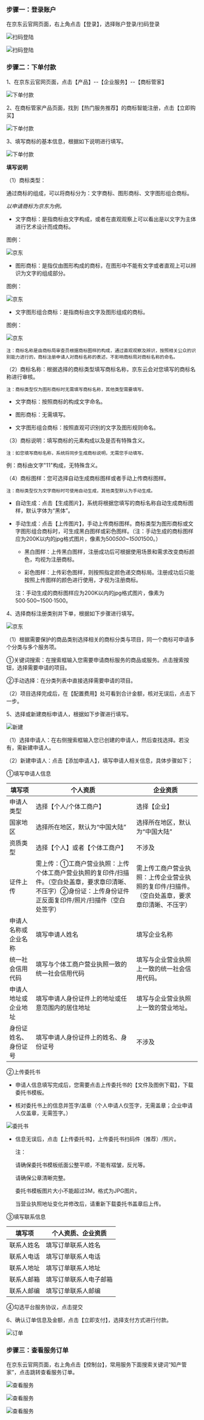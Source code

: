 ### 步骤一：登录账户

在京东云官网页面，右上角点击【登录】，选择账户登录/扫码登录

![扫码登陆](https://static-ftcms.jd.com/p/files/6364e0889eabc0def83aa33c.png)

![扫码登陆](https://static-ftcms.jd.com/p/files/6364e08d20ee4c675e53d834.png)

### 步骤二：下单付款

1、在京东云官网页面，点击【产品】--【企业服务】--【商标管家】

![下单付款](https://static-ftcms.jd.com/p/files/6364f00320ee4c675e53d839.png)

2、在商标管家产品页面，找到【热门服务推荐】的商标智能注册，点击【立即购买】

![下单付款](https://static-ftcms.jd.com/p/files/6364f01b9eabc0def83aa342.png)

3、填写商标的基本信息，根据如下说明进行填写。

![下单付款](https://static-ftcms.jd.com/p/files/6364f03220ee4c675e53d83a.png)

**填写说明**

（1）商标类型：

通过商标的组成，可以将商标分为：文字商标、图形商标、文字图形组合商标。

*以申请商标为京东为例。*

 - 文字商标：是指商标由文字构成，或者在直观观察上可以看出是以文字为主体进行艺术设计而成商标。

图例：

![京东](https://static-ftcms.jd.com/p/files/6364f1749eabc0def83aa343.png)

 - 图形商标：是指仅由图形构成的商标，在图形中不能有文字或者直观上可以辨识为文字的组成部分。

图例：

![京东](https://static-ftcms.jd.com/p/files/6364f1769eabc0def83aa344.png)

 - 文字图形组合商标：是指商标由文字及图形组成的商标。

图例：

![京东](https://static-ftcms.jd.com/p/files/6364f17820ee4c675e53d83c.png)

    注：商标名称是由商标局审查员根据商标图样的构成，通过直观观察及辨识，按照相关公众的识别能力进行的，商标注册申请人对商标名称的表述，不影响商标局对商标名称的命名。

（2）商标名称：根据选择的商标类型填写商标名称，京东云会对您填写的商标名称进行审核。

    注：商标类型仅为图形商标时无需填写商标名称，其他类型需要填写。

 - 文字商标：按照商标的构成文字命名。

 - 图形商标：无需填写。

 - 文字图形组合商标：按照直观可识别的文字及图形规则命名。


（3）商标说明：填写商标的元素构成以及是否有特殊含义。

    注：如您填写商标名称，系统将同步生成商标说明，无需您手动填写。

  例：商标由文字"11"构成，无特殊含义。



（4）商标图样：您可选择自动生成商标图样或者手动上传商标图样。

    注：商标类型仅为文字商标时可使用自动生成，其他类型默认为手动生成。

 - 自动生成：点击【生成图片】，系统将根据您填写的商标名称自动生成商标图样，默认字体为“黑体”。

 - 手动生成：点击【上传图片】，手动上传商标图样。商标类型为图形商标或文字图形组合商标时，可生成黑白图样或彩色图样。（注：手动生成的商标图样应为200K以内的jpg格式图片，像素为500*500~1500*1500。）

   -   黑白图样：上传黑白图样，注册成功后可根据使用场景和需求改变商标颜色，均视为注册商标。
 
   -   彩色图样：上传彩色图样，则按照指定颜色递交商标局。注册成功后只能按照上传图样的颜色进行使用，才视为注册商标。

 
    注：手动生成的商标图样应为200K以内的jpg格式图片，像素为500·500~1500·1500。
    
     

4、选择商标注册类别并下单，根据如下步骤进行填写。

![京东](https://static-ftcms.jd.com/p/files/6364f04320ee4c675e53d83b.png)

（1）根据需要保护的商品类别选择相关的商标分类与项目，同一个商标可申请多个分类与多个服务项。

  ①关键词搜索：在搜索框输入您需要申请商标服务的商品或服务。点击搜索按钮，选择需要申请的项目。
 
  ②手动选择：在分类列表中直接选择需要申请的项目。
 
（2）项目选择完成后，在【配置费用】处可看到合计金额，核对无误后，点击下一步。

5、选择或新建商标申请人，根据如下步骤进行填写。

![新建](https://static-ftcms.jd.com/p/files/6364f9e720ee4c675e53d83d.png)

 （1）选择申请人：在右侧搜索框输入您已创建的申请人，然后查找选择。若没有，需新建申请人。
 
 （2）新建申请人：点击【添加申请人】，填写申请人相关信息，具体步骤如下；
 
  ①填写申请人信息

| **填写项** | **个人资质** | **企业资质** | 
|----------|----------|----------|
|   申请人类型     |    选择【个人/个体工商户】    |    选择【企业】    |  
|    国家地区    |    选择所在地区，默认为“中国大陆”    |    选择所在地区，默认为“中国大陆”    |  
|    资质类型    |    选择【个人】或者【个体工商户】    |    不涉及    |  
|    证件上传    |    需上传：①工商户营业执照：上传个体工商户营业执照的复印件/扫描件。（空白处盖章，要求章印清晰、不压字）②身份证：上传身份证件正反面复印件/照片/扫描件（空白处签字） |   需上传工商户营业执照：上传企业营业执照的复印件/扫描件。（空白处盖章，要求章印清晰、不压字） |  
|    申请人名称或企业名称    |    填写申请人姓名    |   填写企业名称     |  
|    统一社会信用代码   |     填写与个体工商户营业执照一致的统一社会信用代码   |     填写与企业营业执照上一致的统一社会信用代码。   |  
|    申请人地址或企业地址   |    填写申请人身份证件上的地址或任意范围内的居住地址    |     填写与企业营业执照上一致的营业地址。   |  
|    身份证姓名、身份证号   |   填写申请人身份证件上的姓名、身份证号     |   不涉及     |  


  ②上传委托书

 - 申请人信息填写完成后，您需要点击上传委托书的【文件及图例下载】，下载委托书模板。
 
 - 核对委托书上的信息并签字/盖章（个人申请人仅签字，无需盖章；企业申请人仅盖章，无需签字。）

![委托书](https://static-ftcms.jd.com/p/files/6364f9c89eabc0def83aa345.png)

- 信息无误后，点击【上传委托书】，上传委托书扫码件（推荐）/照片。

     注：

     请确保委托书模板纸面公整平顺，不能有褶皱，反光等。

     请确保公章清晰完整。

     委托书模板图片大小不能超过3M，格式为JPG图片。

     当营业执照地址变化并修改后，请重新下载委托书盖章后上传。

 ③填写联系信息
 
  | **填写项** | **个人资质、企业资质** |   
|----------|----------|
|    联系人姓名    |    填写订单联系人姓名    |  
|    联系人电话   |    填写订单联系人电话    |  
|    联系人地址    |   填写订单联系人地址    |  
|    联系人邮箱    |   填写订单联系人电子邮箱    |  
|    联系人邮编    |   填写订单联系人邮编    |  


 ④勾选平台服务协议，点击提交

6、确认订单信息及金额，点击【立即支付】，选择支付方式进行付款。

![订单](https://static-ftcms.jd.com/p/files/6364fa409eabc0def83aa346.png)

### 步骤三：查看服务订单

在京东云官网页面，右上角点击【控制台】，常用服务下面搜索关键词“知产管家”，点击跳转查看服务订单。

![查看服务](https://static-ftcms.jd.com/p/files/6364e4419eabc0def83aa340.png)

![查看服务](https://static-ftcms.jd.com/p/files/6364e4439eabc0def83aa341.png)

![查看服务](https://static-ftcms.jd.com/p/files/6364e44520ee4c675e53d838.png)




